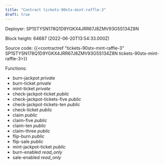 ```yaml
---
title: "Contract tickets-90stx-mint-raffle-3"
draft: true
---
```

Deployer: SP1STYSN178Q1D9YGKX4JRR67J8ZMV93G5S134Z8N


 



Block height: 64687 (2022-06-20T13:54:33.000Z)

Source code: {{<contractref "tickets-90stx-mint-raffle-3" SP1STYSN178Q1D9YGKX4JRR67J8ZMV93G5S134Z8N tickets-90stx-mint-raffle-3>}}

Functions:

* burn-jackpot _private_
* burn-ticket _private_
* mint-ticket _private_
* check-jackpot-ticket _public_
* check-jackpot-tickets-five _public_
* check-jackpot-tickets-ten _public_
* check-ticket _public_
* claim _public_
* claim-five _public_
* claim-ten _public_
* claim-three _public_
* flip-burn _public_
* flip-sale _public_
* mint-jackpot-ticket _public_
* burn-enabled _read_only_
* sale-enabled _read_only_
